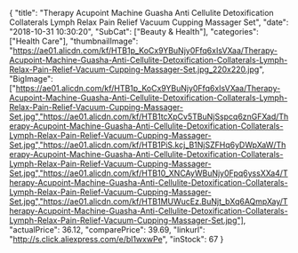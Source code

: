 {
	"title": "Therapy Acupoint Machine Guasha Anti Cellulite Detoxification Collaterals Lymph Relax Pain Relief Vacuum Cupping Massager Set",
	"date": "2018-10-31 10:30:20",
	"SubCat": ["Beauty & Health"],
	"categories": ["Health Care"],
	"thumbnailImage": "https://ae01.alicdn.com/kf/HTB1p_KoCx9YBuNjy0Ffq6xIsVXaa/Therapy-Acupoint-Machine-Guasha-Anti-Cellulite-Detoxification-Collaterals-Lymph-Relax-Pain-Relief-Vacuum-Cupping-Massager-Set.jpg_220x220.jpg",
	"BigImage": ["https://ae01.alicdn.com/kf/HTB1p_KoCx9YBuNjy0Ffq6xIsVXaa/Therapy-Acupoint-Machine-Guasha-Anti-Cellulite-Detoxification-Collaterals-Lymph-Relax-Pain-Relief-Vacuum-Cupping-Massager-Set.jpg","https://ae01.alicdn.com/kf/HTB1tcXpCv5TBuNjSspcq6znGFXad/Therapy-Acupoint-Machine-Guasha-Anti-Cellulite-Detoxification-Collaterals-Lymph-Relax-Pain-Relief-Vacuum-Cupping-Massager-Set.jpg","https://ae01.alicdn.com/kf/HTB1PiS.kcj_B1NjSZFHq6yDWpXaW/Therapy-Acupoint-Machine-Guasha-Anti-Cellulite-Detoxification-Collaterals-Lymph-Relax-Pain-Relief-Vacuum-Cupping-Massager-Set.jpg","https://ae01.alicdn.com/kf/HTB10_XNCAyWBuNjy0Fpq6yssXXa4/Therapy-Acupoint-Machine-Guasha-Anti-Cellulite-Detoxification-Collaterals-Lymph-Relax-Pain-Relief-Vacuum-Cupping-Massager-Set.jpg","https://ae01.alicdn.com/kf/HTB1MUWucEz.BuNjt_bXq6AQmpXay/Therapy-Acupoint-Machine-Guasha-Anti-Cellulite-Detoxification-Collaterals-Lymph-Relax-Pain-Relief-Vacuum-Cupping-Massager-Set.jpg"],
	"actualPrice": 36.12,
	"comparePrice": 39.69,
	"linkurl": "http://s.click.aliexpress.com/e/bl1wxwPe",
	"inStock": 67
}
